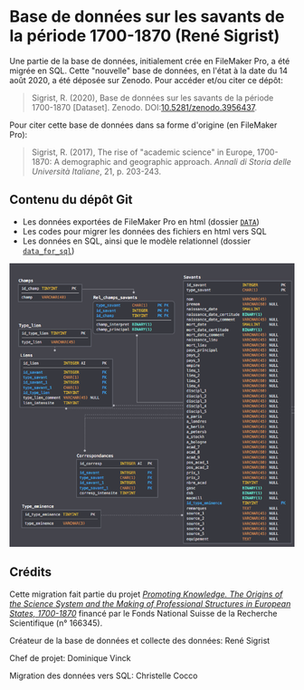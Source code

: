 # Base de données sur les savants de la période 1700-1870 (René Sigrist)

Une partie de la base de données, initialement crée en FileMaker Pro, a été migrée en SQL.
Cette "nouvelle" base de données, en l'état à la date du 14 août 2020, a été déposée sur Zenodo.
Pour accéder et/ou citer ce dépôt:

> Sigrist, R. (2020), Base de données sur les savants de la période 1700-1870 [Dataset]. 
Zenodo. DOI:[10.5281/zenodo.3956437](https://doi.org/10.5281/zenodo.3956437).

Pour citer cette base de données dans sa forme d'origine (en FileMaker Pro):

> Sigrist, R. (2017), The rise of "academic science" in Europe, 1700-1870: A demographic and geographic approach. 
*Annali di Storia delle Università Italiane*, 21, p. 203-243.

## Contenu du dépôt Git

- Les données exportées de FileMaker Pro en html (dossier [`DATA`](/DATA))
- Les codes pour migrer les données des fichiers en html vers SQL
- Les données en SQL, ainsi que le modèle relationnel (dossier [`data_for_sql`](/data_for_sql))

![Modèle relationnel](model_BDD.png)

## Crédits

Cette migration fait partie du projet [*Promoting Knowledge. 
The Origins of the Science System and the Making of Professional Structures in
European States, 1700-1870*](http://p3.snf.ch/Project-166345) financé par le Fonds National Suisse de la Recherche Scientifique (n° 166345).

Créateur de la base de données et collecte des données: René Sigrist

Chef de projet: Dominique Vinck

Migration des données vers SQL: Christelle Cocco